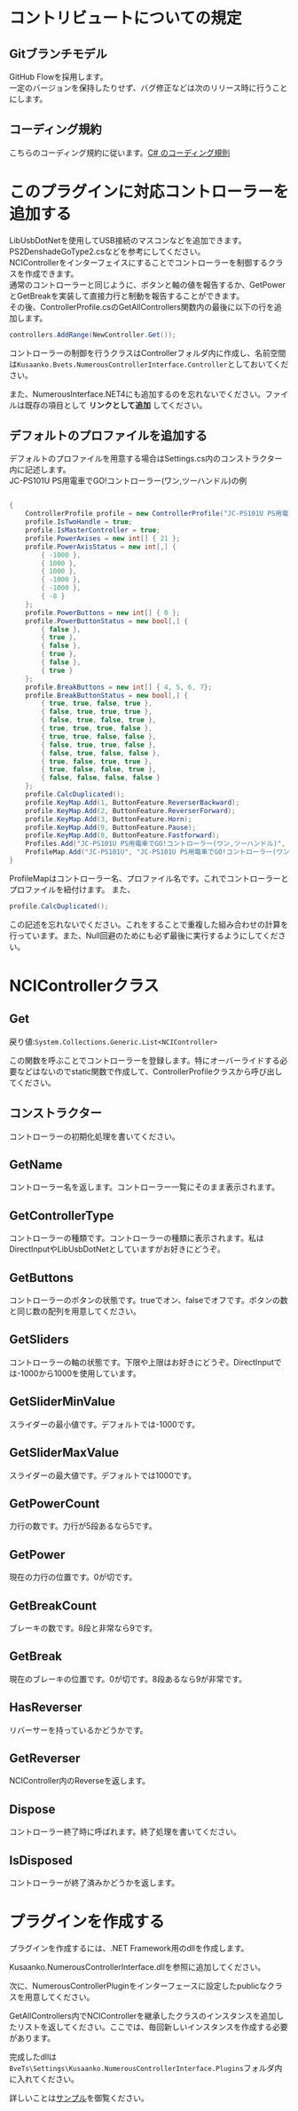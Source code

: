 # コントリビュートについての規定

## Gitブランチモデル
GitHub Flowを採用します。  
一定のバージョンを保持したりせず、バグ修正などは次のリリース時に行うことにします。

## コーディング規約
こちらのコーディング規約に従います。[C# のコーディング規則](https://docs.microsoft.com/ja-jp/dotnet/csharp/fundamentals/coding-style/coding-conventions)


# このプラグインに対応コントローラーを追加する
LibUsbDotNetを使用してUSB接続のマスコンなどを追加できます。  
PS2DenshadeGoType2.csなどを参考にしてください。  
NCIControllerをインターフェイスにすることでコントローラーを制御するクラスを作成できます。  
通常のコントローラーと同じように、ボタンと軸の値を報告するか、GetPowerとGetBreakを実装して直接力行と制動を報告することができます。  
その後、ControllerProfile.csのGetAllControllers関数内の最後に以下の行を追加します。

```c#
controllers.AddRange(NewController.Get());
```

コントローラーの制御を行うクラスはControllerフォルダ内に作成し、名前空間は`Kusaanko.Bvets.NumerousControllerInterface.Controller`としておいてください。

また、NumerousInterface.NET4にも追加するのを忘れないでください。ファイルは既存の項目として **リンクとして追加** してください。

## デフォルトのプロファイルを追加する
デフォルトのプロファイルを用意する場合はSettings.cs内のコンストラクター内に記述します。  
JC-PS101U PS用電車でGO!コントローラー(ワン,ツーハンドル)の例

```c#

{
    ControllerProfile profile = new ControllerProfile("JC-PS101U PS用電車でGO!コントローラー(ワン,ツーハンドル)");
    profile.IsTwoHandle = true;
    profile.IsMasterController = true;
    profile.PowerAxises = new int[] { 21 };
    profile.PowerAxisStatus = new int[,] {
        { -1000 },
        { 1000 },
        { 1000 },
        { -1000 },
        { -1000 },
        { -8 }
    };
    profile.PowerButtons = new int[] { 0 };
    profile.PowerButtonStatus = new bool[,] {
        { false },
        { true },
        { false },
        { true },
        { false },
        { true }
    };
    profile.BreakButtons = new int[] { 4, 5, 6, 7};
    profile.BreakButtonStatus = new bool[,] { 
        { true, true, false, true },
        { false, true, true, true },
        { false, true, false, true },
        { true, true, true, false },
        { true, true, false, false },
        { false, true, true, false },
        { false, true, false, false },
        { true, false, true, true },
        { true, false, false, true },
        { false, false, false, false }
    };
    profile.CalcDuplicated();
    profile.KeyMap.Add(1, ButtonFeature.ReverserBackward);
    profile.KeyMap.Add(2, ButtonFeature.ReverserForward);
    profile.KeyMap.Add(3, ButtonFeature.Horn);
    profile.KeyMap.Add(9, ButtonFeature.Pause);
    profile.KeyMap.Add(8, ButtonFeature.Fastforward);
    Profiles.Add("JC-PS101U PS用電車でGO!コントローラー(ワン,ツーハンドル)", profile);
    ProfileMap.Add("JC-PS101U", "JC-PS101U PS用電車でGO!コントローラー(ワン,ツーハンドル)");
}
```
ProfileMapはコントローラー名、プロファイル名です。これでコントローラーとプロファイルを紐付けます。
また、

```c#
profile.CalcDuplicated();
```
この記述を忘れないでください。これをすることで重複した組み合わせの計算を行っています。また、Null回避のためにも必ず最後に実行するようにしてください。

# NCIControllerクラス
## Get
戻り値:`System.Collections.Generic.List<NCIController>`

この関数を呼ぶことでコントローラーを登録します。特にオーバーライドする必要などはないのでstatic関数で作成して、ControllerProfileクラスから呼び出してください。

## コンストラクター
コントローラーの初期化処理を書いてください。

## GetName
コントローラー名を返します。コントローラー一覧にそのまま表示されます。

## GetControllerType
コントローラーの種類です。コントローラーの種類に表示されます。私はDirectInputやLibUsbDotNetとしていますがお好きにどうぞ。

## GetButtons
コントローラーのボタンの状態です。trueでオン、falseでオフです。ボタンの数と同じ数の配列を用意してください。

## GetSliders
コントローラーの軸の状態です。下限や上限はお好きにどうぞ。DirectInputでは-1000から1000を使用しています。

## GetSliderMinValue
スライダーの最小値です。デフォルトでは-1000です。

## GetSliderMaxValue
スライダーの最大値です。デフォルトでは1000です。

## GetPowerCount
力行の数です。力行が5段あるなら5です。

## GetPower
現在の力行の位置です。0が切です。

## GetBreakCount
ブレーキの数です。8段と非常なら9です。

## GetBreak
現在のブレーキの位置です。0が切です。8段あるなら9が非常です。

## HasReverser
リバーサーを持っているかどうかです。

## GetReverser
NCIController内のReverseを返します。

## Dispose
コントローラー終了時に呼ばれます。終了処理を書いてください。

## IsDisposed
コントローラーが終了済みかどうかを返します。

# プラグインを作成する
プラグインを作成するには、.NET Framework用のdllを作成します。

Kusaanko.NumerousControllerInterface.dllを参照に追加してください。

次に、NumerousControllerPluginをインターフェースに設定したpublicなクラスを用意してください。

GetAllControllers内でNCIControllerを継承したクラスのインスタンスを追加したリストを返してください。ここでは、毎回新しいインスタンスを作成する必要があります。

完成したdllは`BveTs\Settings\Kusaanko.NumerousControllerInterface.Plugins`フォルダ内に入れてください。

詳しいことは[サンプル](https://github.com/kusaanko/BveNumerousControllerInterface/tree/main/plugin_example)を御覧ください。
